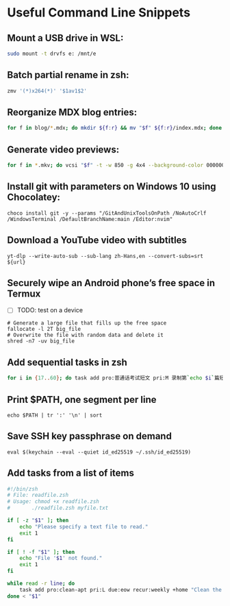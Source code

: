 # Useful Command Line Snippets

## Mount a USB drive in WSL:

```zsh
sudo mount -t drvfs e: /mnt/e
```

## Batch partial rename in zsh:

```zsh
zmv '(*)x264(*)' '$1av1$2'
```

## Reorganize MDX blog entries:

```zsh
for f in blog/*.mdx; do mkdir ${f:r} && mv "$f" ${f:r}/index.mdx; done
```

## Generate video previews:

```zsh
for f in *.mkv; do vcsi "$f" -t -w 850 -g 4x4 --background-color 000000 --metadata-font-color ffffff --end-delay-percent 20 --metadata-font /usr/share/fonts/TTF/DejaVuSans-Bold.ttf; done
```

## Install git with parameters on Windows 10 using Chocolatey:

```posh
choco install git -y --params "/GitAndUnixToolsOnPath /NoAutoCrlf /WindowsTerminal /DefaultBranchName:main /Editor:nvim"
```

## Download a YouTube video with subtitles

```shell
yt-dlp --write-auto-sub --sub-lang zh-Hans,en --convert-subs=srt ${url}
```

## Securely wipe an Android phone’s free space in Termux

-   [ ] TODO: test on a device

```shell
# Generate a large file that fills up the free space
fallocate -l 2T big_file
# Overwrite the file with random data and delete it
shred -n7 -uv big_file
```

## Add sequential tasks in zsh

```zsh
for i in {17..60}; do task add pro:普通话考试短文 pri:M 录制第`echo $i`篇短文; done
```

## Print $PATH, one segment per line

```shell
echo $PATH | tr ':' '\n' | sort
```

## Save SSH key passphrase on demand

```shell
eval $(keychain --eval --quiet id_ed25519 ~/.ssh/id_ed25519)
```

## Add tasks from a list of items

```zsh
#!/bin/zsh
# File: readfile.zsh
# Usage: chmod +x readfile.zsh
# 		./readfile.zsh myfile.txt

if [ -z "$1" ]; then
	echo "Please specify a text file to read."
	exit 1
fi

if [ ! -f "$1" ]; then
	echo "File '$1' not found."
	exit 1
fi

while read -r line; do
	task add pro:clean-apt pri:L due:eow recur:weekly +home "Clean the `echo "$line"`"
done < "$1"
```
